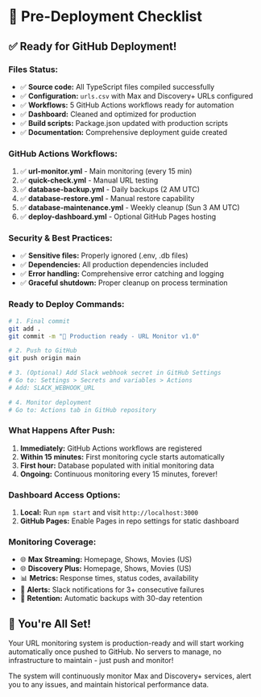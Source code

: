 # 🚀 Pre-Deployment Checklist

## ✅ Ready for GitHub Deployment!

### Files Status:
- ✅ **Source code:** All TypeScript files compiled successfully
- ✅ **Configuration:** `urls.csv` with Max and Discovery+ URLs configured
- ✅ **Workflows:** 5 GitHub Actions workflows ready for automation
- ✅ **Dashboard:** Cleaned and optimized for production
- ✅ **Build scripts:** Package.json updated with production scripts
- ✅ **Documentation:** Comprehensive deployment guide created

### GitHub Actions Workflows:
1. ✅ **url-monitor.yml** - Main monitoring (every 15 min)
2. ✅ **quick-check.yml** - Manual URL testing
3. ✅ **database-backup.yml** - Daily backups (2 AM UTC)
4. ✅ **database-restore.yml** - Manual restore capability
5. ✅ **database-maintenance.yml** - Weekly cleanup (Sun 3 AM UTC)
6. ✅ **deploy-dashboard.yml** - Optional GitHub Pages hosting

### Security & Best Practices:
- ✅ **Sensitive files:** Properly ignored (.env, .db files)
- ✅ **Dependencies:** All production dependencies included
- ✅ **Error handling:** Comprehensive error catching and logging
- ✅ **Graceful shutdown:** Proper cleanup on process termination

### Ready to Deploy Commands:

```bash
# 1. Final commit
git add .
git commit -m "🚀 Production ready - URL Monitor v1.0"

# 2. Push to GitHub
git push origin main

# 3. (Optional) Add Slack webhook secret in GitHub Settings
# Go to: Settings > Secrets and variables > Actions
# Add: SLACK_WEBHOOK_URL

# 4. Monitor deployment
# Go to: Actions tab in GitHub repository
```

### What Happens After Push:
1. **Immediately:** GitHub Actions workflows are registered
2. **Within 15 minutes:** First monitoring cycle starts automatically
3. **First hour:** Database populated with initial monitoring data
4. **Ongoing:** Continuous monitoring every 15 minutes, forever!

### Dashboard Access Options:
1. **Local:** Run `npm start` and visit `http://localhost:3000`
2. **GitHub Pages:** Enable Pages in repo settings for static dashboard

### Monitoring Coverage:
- 🌐 **Max Streaming:** Homepage, Shows, Movies (US)
- 🌐 **Discovery Plus:** Homepage, Shows, Movies (US)
- 📊 **Metrics:** Response times, status codes, availability
- 🚨 **Alerts:** Slack notifications for 3+ consecutive failures
- 💾 **Retention:** Automatic backups with 30-day retention

## 🎉 You're All Set!

Your URL monitoring system is production-ready and will start working automatically once pushed to GitHub. No servers to manage, no infrastructure to maintain - just push and monitor! 

The system will continuously monitor Max and Discovery+ services, alert you to any issues, and maintain historical performance data.
